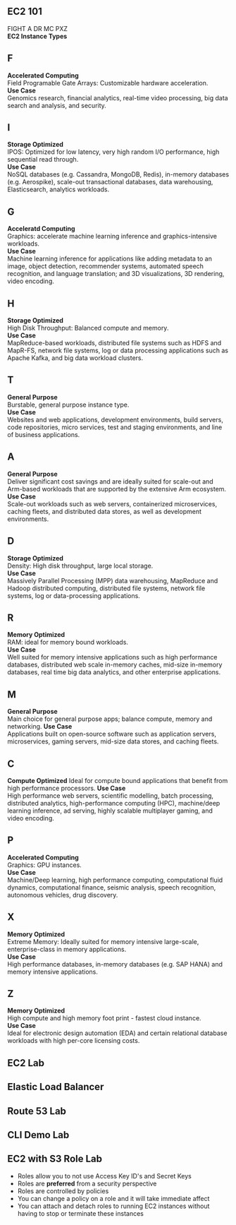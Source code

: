## EC2 101   
FIGHT A DR MC PXZ   
**EC2 Instance Types**

## F   
**Accelerated Computing**   
Field Programable Gate Arrays: Customizable hardware acceleration.    
**Use Case**   
Genomics research, financial analytics, real-time video processing, big data search and analysis, and security.     
## I 
**Storage Optimized**   
IPOS: Optimized for low latency, very high random I/O performance, high sequential read through.    
**Use Case**  
NoSQL databases (e.g. Cassandra, MongoDB, Redis), in-memory databases (e.g. Aerospike), scale-out transactional databases, data warehousing, Elasticsearch, analytics workloads.
## G 
**Acceleratd Computing**  
Graphics: accelerate machine learning inference and graphics-intensive workloads.   
**Use Case**   
Machine learning inference for applications like adding metadata to an image, object detection, recommender systems, automated speech recognition, and language translation; and 3D visualizations, 3D rendering, video encoding.   
## H   
**Storage Optimized**   
High Disk Throughput: Balanced compute and memory.    
**Use Case**     
MapReduce-based workloads, distributed file systems such as HDFS and MapR-FS, network file systems, log or data processing applications such as Apache Kafka, and big data workload clusters.
## T
**General Purpose**    
Burstable, general purpose instance type.   
**Use Case**   
Websites and web applications, development environments, build servers, code repositories, micro services, test and staging environments, and line of business applications.   
## A   
**General Purpose**   
Deliver significant cost savings and are ideally suited for scale-out and Arm-based workloads that are supported by the extensive Arm ecosystem.    
**Use Case**  
Scale-out workloads such as web servers, containerized microservices, caching fleets, and distributed data stores, as well as development environments.   
## D  
**Storage Optimized**   
Density: High disk throughput, large local storage.    
**Use Case**  
Massively Parallel Processing (MPP) data warehousing, MapReduce and Hadoop distributed computing, distributed file systems, network file systems, log or data-processing applications.    
## R  
**Memory Optimized**   
RAM: ideal for memory bound workloads.     
**Use Case**   
Well suited for memory intensive applications such as high performance databases, distributed web scale in-memory caches, mid-size in-memory databases, real time big data analytics, and other enterprise applications.
## M   
**General Purpose**  
Main choice for general purpose apps; balance compute, memory and networking.
**Use Case**   
Applications built on open-source software such as application servers, microservices, gaming servers, mid-size data stores, and caching fleets.
## C   
**Compute Optimized** 
Ideal for compute bound applications that benefit from high performance processors. 
**Use Case**  
High performance web servers, scientific modelling, batch processing, distributed analytics, high-performance computing (HPC), machine/deep learning inference, ad serving, highly scalable multiplayer gaming, and video encoding.
## P   
**Accelerated Computing**   
Graphics: GPU instances.   
**Use Case**   
Machine/Deep learning, high performance computing, computational fluid dynamics, computational finance, seismic analysis, speech recognition, autonomous vehicles, drug discovery.    
## X  
**Memory Optimized**   
Extreme Memory: Ideally suited for memory intensive large-scale, enterprise-class in memory applications.   
**Use Case**   
High performance databases, in-memory databases (e.g. SAP HANA) and memory intensive applications.
## Z  
**Memory Optimized**   
High compute and high memory foot print - fastest cloud instance.   
**Use Case**   
Ideal for electronic design automation (EDA) and certain relational database workloads with high per-core licensing costs.

## EC2 Lab
## Elastic Load Balancer
## Route 53 Lab
## CLI Demo Lab
## EC2 with S3 Role Lab
- Roles allow you to not use Access Key ID's and Secret Keys
- Roles are **preferred** from a security perspective
- Roles are controlled by policies
- You can change a policy on a role and it will take immediate affect
- You can attach and detach roles to running EC2 instances without having to stop or terminate these instances

